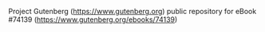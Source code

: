 Project Gutenberg (https://www.gutenberg.org) public repository for eBook #74139 (https://www.gutenberg.org/ebooks/74139)
